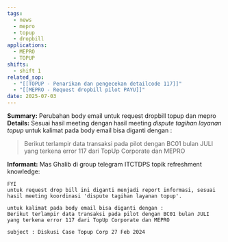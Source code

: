 ```yaml
---
tags:
  - news
  - mepro
  - topup
  - dropbill
applications:
  - MEPRO
  - TOPUP
shifts:
  - shift 1
related_sop:
  - "[[TOPUP - Penarikan dan pengecekan detailcode 117]]"
  - "[[MEPRO - Request dropbill pilot PAYU]]"
date: 2025-07-03
---
```

**Summary:** Perubahan body email untuk request dropbill topup  dan mepro
**Details:** Sesuai hasil meeting dengan hasil meeting *dispute tagihan layanan topup* untuk kalimat pada body email bisa diganti dengan :

> Berikut terlampir data transaksi pada pilot dengan BC01 bulan JULI yang terkena error 117 dari TopUp Corporate dan MEPRO

**Informant:** Mas Ghalib di group telegram ITCTDPS topik refreshment knowledge:

```
FYI
untuk request drop bill ini diganti menjadi report informasi, sesuai hasil meeting koordinasi 'dispute tagihan layanan topup'.

untuk kalimat pada body email bisa diganti dengan :
Berikut terlampir data transaksi pada pilot dengan BC01 bulan JULI yang terkena error 117 dari TopUp Corporate dan MEPRO

subject : Diskusi Case Topup Corp 27 Feb 2024
```
